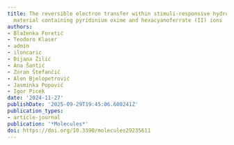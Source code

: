 ```yaml
---
title: The reversible electron transfer within stimuli-responsive hydrochromic supramolecular
  material containing pyridinium oxime and hexacyanoferrate (II) ions
authors:
- Blaženka Foretić
- Teodoro Klaser
- admin
- iloncaric
- Dijana Žilić
- Ana Šantić
- Zoran Štefančić
- Alen Bjelopetrović
- Jasminka Popović
- Igor Picek
date: '2024-11-27'
publishDate: '2025-09-29T19:45:06.600241Z'
publication_types:
- article-journal
publication: '*Molecules*'
doi: https://doi.org/10.3390/molecules29235611
---
```

